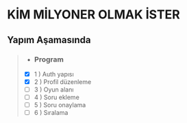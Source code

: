 # KİM MİLYONER OLMAK İSTER

## Yapım Aşamasında

> - ### Program
> - [X] 1 ) Auth yapısı
> - [X] 2 ) Profil düzenleme
> - [ ] 3 ) Oyun alanı
> - [ ] 4 ) Soru ekleme
> - [ ] 5 ) Soru onaylama
> - [ ] 6 ) Sıralama  